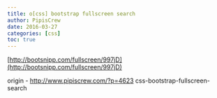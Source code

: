 ```yaml
---
title: o[css] bootstrap fullscreen search
author: PipisCrew
date: 2016-03-27
categories: [css]
toc: true
---
```


[http://bootsnipp.com/fullscreen/997jD](http://bootsnipp.com/fullscreen/997jD)

origin - http://www.pipiscrew.com/?p=4623 css-bootstrap-fullscreen-search